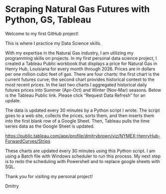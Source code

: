# Scraping Natural Gas Futures with Python, GS, Tableau
 
Welcome to my first GitHub project!

This is where I practice my Data Science skills. 

With my expertise in the Natural Gas industry, I am utilizing my programming skills on projects. In my first personal data science project, I created a Tableau Public workbook that displays a price for Natural Gas in Henry Hub, Louisiana for every month through 2026. Prices are in dollars per one million cubic feet of gas. There are four charts: the first chart is the current futures curve; the second chart provides historical context to the most recent prices. In the last two charts I aggregated historical daily futures prices into Summer (Apr-Oct) and Winter (Nov-Mar) seasons. Below is the Tableau Public link. Please click “Request Data Refresh” for an update.

The data is updated every 30 minutes by a Python script I wrote. The script goes to a web site, collects the prices, sorts them, and then inserts them into the first blank row of a Google Sheet. Then, Tableau pulls the time series data as the Google Sheet is updated.

https://public.tableau.com/app/profile/dmitrybrown/viz/NYMEX-HenryHub-ForwardCurves/Strips

These charts are updated every 30 minutes using this Python script. I am using a Batch file with Windows scheduler to run this process. My next step is to redo the scheduling with Powershell and to replace google sheets with SQL. 

Thank you for visiting my personal project!

Dmitry
